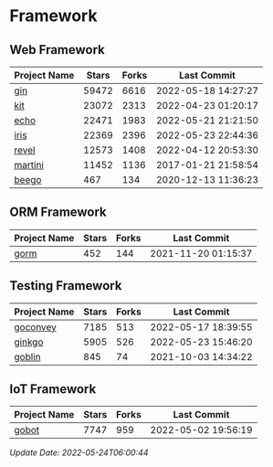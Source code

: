 # Framework

## Web Framework
| Project Name | Stars | Forks | Last Commit |
| ------------ | ----- | ----- | ----------- |
| [gin](https://github.com/gin-gonic/gin) | 59472 | 6616 | 2022-05-18 14:27:27 |
| [kit](https://github.com/go-kit/kit) | 23072 | 2313 | 2022-04-23 01:20:17 |
| [echo](https://github.com/labstack/echo) | 22471 | 1983 | 2022-05-21 21:21:50 |
| [iris](https://github.com/kataras/iris) | 22369 | 2396 | 2022-05-23 22:44:36 |
| [revel](https://github.com/revel/revel) | 12573 | 1408 | 2022-04-12 20:53:30 |
| [martini](https://github.com/go-martini/martini) | 11452 | 1136 | 2017-01-21 21:58:54 |
| [beego](https://github.com/astaxie/beego) | 467 | 134 | 2020-12-13 11:36:23 |

## ORM Framework
| Project Name | Stars | Forks | Last Commit |
| ------------ | ----- | ----- | ----------- |
| [gorm](https://github.com/jinzhu/gorm) | 452 | 144 | 2021-11-20 01:15:37 |

## Testing Framework
| Project Name | Stars | Forks | Last Commit |
| ------------ | ----- | ----- | ----------- |
| [goconvey](https://github.com/smartystreets/goconvey) | 7185 | 513 | 2022-05-17 18:39:55 |
| [ginkgo](https://github.com/onsi/ginkgo) | 5905 | 526 | 2022-05-23 15:46:20 |
| [goblin](https://github.com/franela/goblin) | 845 | 74 | 2021-10-03 14:34:22 |

## IoT Framework
| Project Name | Stars | Forks | Last Commit |
| ------------ | ----- | ----- | ----------- |
| [gobot](https://github.com/hybridgroup/gobot) | 7747 | 959 | 2022-05-02 19:56:19 |

*Update Date: 2022-05-24T06:00:44*